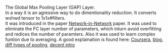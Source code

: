 The Global Max Pooling Layer (GAP) Layer.  
In a way it is an agressive way to do dimentionality reduction. It converts wxhwd tensor to 1x1x#filters.  
It was introduced in the paper [Network-in-Network][1] paper. It was used to eliminate the FC layer number of parameters, which inturn avoid overfitting and redices the number of paramters. Also it was used to learn complex funtion due to averaging.
A good explaination is found here: [Coursera][2], [blog][3], [diff types of pooling][4], [decent intro][5]

[1]: https://arxiv.org/pdf/1312.4400.pdf  
[2]: https://www.coursera.org/lecture/convolutional-neural-networks/networks-in-networks-and-1x1-convolutions-ZTb8x 
[3]: https://adventuresinmachinelearning.com/global-average-pooling-convolutional-neural-networks/  
[4]: https://www.machinecurve.com/index.php/2020/01/30/what-are-max-pooling-average-pooling-global-max-pooling-and-global-average-pooling/  
[5]: https://alexisbcook.github.io/2017/global-average-pooling-layers-for-object-localization/
